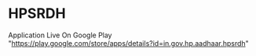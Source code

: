 # HPSRDH

Application Live On Google Play  
"https://play.google.com/store/apps/details?id=in.gov.hp.aadhaar.hpsrdh"
